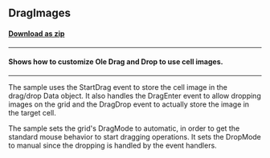 ## DragImages
#### [Download as zip](https://grapecity.github.io/DownGit/#/home?url=https://github.com/GrapeCity/ComponentOne-WinForms-Samples/tree/master/NetFramework\FlexGrid\CS\DragImages)
____
#### Shows how to customize Ole Drag and Drop to use cell images.
____
The sample uses the StartDrag event to store the cell image in the drag/drop Data object. It also handles the DragEnter event to allow dropping images on the grid and the DragDrop event to actually store the image in the target cell. 

The sample sets the grid's DragMode to automatic, in order to get the standard mouse behavior to start dragging operations. It sets the DropMode to manual since the dropping is handled by the event handlers. 